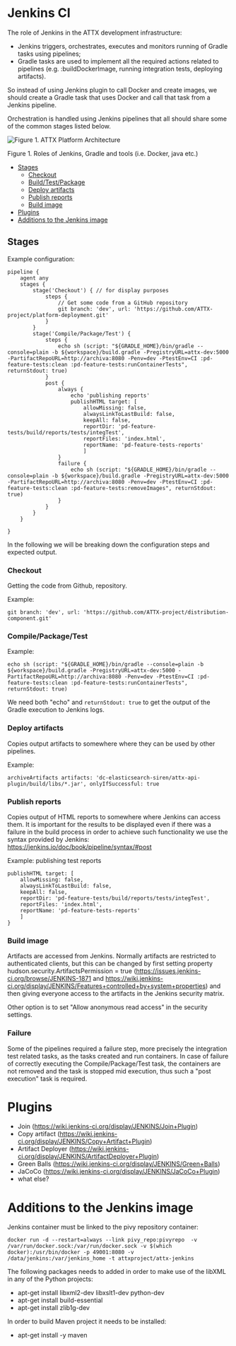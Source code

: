 # Jenkins CI

The role of Jenkins in the ATTX development infrastructure:

* Jenkins triggers, orchestrates, executes and monitors running of Gradle tasks using pipelines;
* Gradle tasks are used to implement all the required actions related to pipelines (e.g. :buildDockerImage, running integration tests, deploying artifacts).

So instead of using Jenkins plugin to call Docker and create images, we should create a Gradle task that uses Docker and call that task from a Jenkins pipeline.

Orchestration is handled using Jenkins pipelines that all should share some of the common stages listed below.

![Figure 1. ATTX Platform Architecture](https://rawgit.com/ATTX-project/ATTX-project.github.io/master/images/cicd_jenkins-gradle-tools.svg)

Figure 1. Roles of Jenkins, Gradle and tools (i.e. Docker, java etc.)

<!-- TOC START min:1 max:3 link:true update:true -->
  - [Stages](#stages)
    - [Checkout](#checkout)
    - [Build/Test/Package](#buildtestpackage)
    - [Deploy artifacts](#deploy-artifacts)
    - [Publish reports](#publish-reports)
    - [Build image](#build-image)
- [Plugins](#plugins)
- [Additions to the Jenkins image](#additions-to-the-jenkins-image)

<!-- TOC END -->

## Stages

Example configuration:

```
pipeline {
    agent any
    stages {
        stage('Checkout') { // for display purposes
            steps {
                // Get some code from a GitHub repository
                git branch: 'dev', url: 'https://github.com/ATTX-project/platform-deployment.git'
            }
        }
        stage('Compile/Package/Test') {
            steps {
                echo sh (script: "${GRADLE_HOME}/bin/gradle --console=plain -b ${workspace}/build.gradle -PregistryURL=attx-dev:5000 -PartifactRepoURL=http://archiva:8080 -Penv=dev -PtestEnv=CI :pd-feature-tests:clean :pd-feature-tests:runContainerTests", returnStdout: true)
            }
            post {
                always {
                    echo 'publishing reports'
                    publishHTML target: [
                        allowMissing: false,
                        alwaysLinkToLastBuild: false,
                        keepAll: false,
                        reportDir: 'pd-feature-tests/build/reports/tests/integTest',
                        reportFiles: 'index.html',
                        reportName: 'pd-feature-tests-reports'
                        ]                    
                }
                failure {
                    echo sh (script: "${GRADLE_HOME}/bin/gradle --console=plain -b ${workspace}/build.gradle -PregistryURL=attx-dev:5000 -PartifactRepoURL=http://archiva:8080 -Penv=dev -PtestEnv=CI :pd-feature-tests:clean :pd-feature-tests:removeImages", returnStdout: true)
                }
            }
        }
    }

}

```

In the following we will be breaking down the configuration steps and expected output.

### Checkout

Getting the code from Github, repository.

Example:

`git branch: 'dev', url: 'https://github.com/ATTX-project/distribution-component.git'`

### Compile/Package/Test

Example:

```
echo sh (script: "${GRADLE_HOME}/bin/gradle --console=plain -b ${workspace}/build.gradle -PregistryURL=attx-dev:5000 -PartifactRepoURL=http://archiva:8080 -Penv=dev -PtestEnv=CI :pd-feature-tests:clean :pd-feature-tests:runContainerTests", returnStdout: true)
```

We need both "echo" and `returnStdout: true` to get the output of the Gradle execution to Jenkins logs.

### Deploy artifacts

Copies output artifacts to somewhere where they can be used by other pipelines.

Example:

```
archiveArtifacts artifacts: 'dc-elasticsearch-siren/attx-api-plugin/build/libs/*.jar', onlyIfSuccessful: true
```

### Publish reports

Copies output of HTML reports to somewhere where Jenkins can access them. It is important for the results to be displayed even if there was a failure in the build process in order to achieve such functionality we use the syntax provided by Jenkins: https://jenkins.io/doc/book/pipeline/syntax/#post

Example: publishing test reports

```
publishHTML target: [
    allowMissing: false,
    alwaysLinkToLastBuild: false,
    keepAll: false,
    reportDir: 'pd-feature-tests/build/reports/tests/integTest',
    reportFiles: 'index.html',
    reportName: 'pd-feature-tests-reports'
    ]                    
}
```

### Build image

Artifacts are accessed from Jenkins. Normally artifacts are restricted to authenticated clients, but this can be changed by first setting property hudson.security.ArtifactsPermission = true (https://issues.jenkins-ci.org/browse/JENKINS-1871 and https://wiki.jenkins-ci.org/display/JENKINS/Features+controlled+by+system+properties) and then giving everyone access to the artifacts in the Jenkins security matrix.

Other option is to set "Allow anonymous read access" in the security settings.


### Failure

Some of the pipelines required a failure step, more precisely the integration test related tasks, as the tasks created and run containers. In case of failure of correctly executing the Compile/Package/Test task, the containers are not removed and the task is stopped mid execution, thus such a "post execution" task is required.

# Plugins

* Join (https://wiki.jenkins-ci.org/display/JENKINS/Join+Plugin)
* Copy artifact (https://wiki.jenkins-ci.org/display/JENKINS/Copy+Artifact+Plugin)
* Artifact Deployer (https://wiki.jenkins-ci.org/display/JENKINS/ArtifactDeployer+Plugin)
* Green Balls (https://wiki.jenkins-ci.org/display/JENKINS/Green+Balls)
* JaCoCo (https://wiki.jenkins-ci.org/display/JENKINS/JaCoCo+Plugin)
* what else?

# Additions to the Jenkins image

Jenkins container must be linked to the pivy repository container:

```
docker run -d --restart=always --link pivy_repo:pivyrepo  -v /var/run/docker.sock:/var/run/docker.sock -v $(which docker):/usr/bin/docker -p 49001:8080 -v /data/jenkins:/var/jenkins_home -t attxproject/attx-jenkins
```

The following packages needs to added in order to make use of the libXML in any of the Python projects:

* apt-get install libxml2-dev libxslt1-dev python-dev
* apt-get install build-essential
* apt-get install zlib1g-dev

In order to build Maven project it needs to be installed:
* apt-get install -y maven


